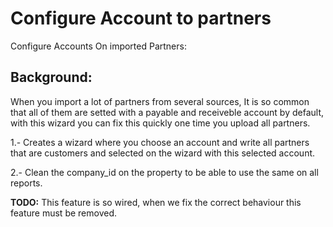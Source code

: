 Configure Account to partners
=============================

Configure Accounts On imported Partners:

Background:
-----------

When you import a lot of partners from several sources, It is so common that
all of them are setted with a payable and receiveble account by default, with
this wizard you can fix this quickly one time you upload all partners.

1.- Creates a wizard where you choose an account and write all partners
that are customers and selected on the wizard with this selected account.

2.- Clean the company_id on the property to be able to use the same <head></head>
on all reports.

**TODO:** This feature is so wired, when we fix the correct behaviour this feature
must be removed.
